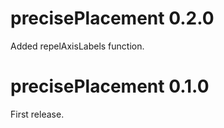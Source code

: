 
# precisePlacement 0.2.0

Added repelAxisLabels function.

# precisePlacement 0.1.0

First release.
